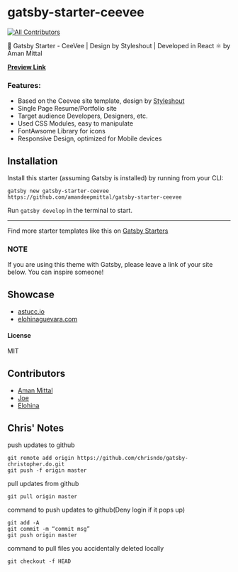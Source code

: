 # gatsby-starter-ceevee

[![All Contributors](https://img.shields.io/badge/all_contributors-1-orange.svg?style=flat-square)](#contributors)

🚀 Gatsby Starter - CeeVee | Design by Styleshout | Developed in React ⚛️ by Aman Mittal

**[Preview Link](https://gatsby-starter-ceevee.surge.sh)**

### Features:

* Based on the Ceevee site template, design by [Styleshout](https://www.styeshout.com/)
* Single Page Resume/Portfolio site
* Target audience Developers, Designers, etc.
* Used CSS Modules, easy to manipulate
* FontAwsome Library for icons
* Responsive Design, optimized for Mobile devices

## Installation

Install this starter (assuming Gatsby is installed) by running from your CLI:

`gatsby new gatsby-starter-ceevee https://github.com/amandeepmittal/gatsby-starter-ceevee`

Run `gatsby develop` in the terminal to start.

---

Find more starter templates like this on [Gatsby Starters](https://www.gatsbyjs.org/docs/gatsby-starters/)

### NOTE

If you are using this theme with Gatsby, please leave a link of your site below. You can inspire someone!

## Showcase

* [astucc.io](https://astucc.io/)
* [elohinaguevara.com](www.elohinaguevara.com)

#### License

MIT

## Contributors

* [Aman Mittal](www.amanhimself.me)
* [Joe](https://github.com/jastuccio)
* [Elohina](www.elohinaguevara.com)

## Chris' Notes
push updates to github

```
git remote add origin https://github.com/chrisndo/gatsby-christopher.do.git
git push -f origin master
```


pull updates from github

`git pull origin master`


command to push updates to github(Deny login if it pops up)

```
git add -A
git commit -m “commit msg”
git push origin master
```


command to pull files you accidentally deleted locally

`git checkout -f HEAD`

